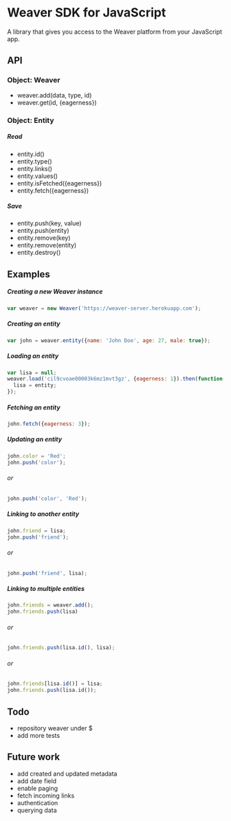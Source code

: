 # Weaver SDK for JavaScript
A library that gives you access to the Weaver platform from your JavaScript app.

## API

### Object: Weaver
- weaver.add(data, type, id)
- weaver.get(id, {eagerness})

### Object: Entity

##### Read
- entity.id()
- entity.type()
- entity.links()
- entity.values()
- entity.isFetched({eagerness})
- entity.fetch({eagerness})

##### Save
- entity.push(key, value)
- entity.push(entity)
- entity.remove(key)
- entity.remove(entity) 
- entity.destroy()


## Examples

##### Creating a new Weaver instance
```javascript
var weaver = new Weaver('https://weaver-server.herokuapp.com');
```

##### Creating an entity
```javascript
var john = weaver.entity({name: 'John Doe', age: 27, male: true});
```

##### Loading an entity
```javascript
var lisa = null;
weaver.load('cil9cvoae00003k6mz1mvt3gz', {eagerness: 1}).then(function(entity){
  lisa = entity;
});
```

##### Fetching an entity
```javascript
john.fetch({eagerness: 3});
```

##### Updating an entity
```javascript
john.color = 'Red';
john.push('color');
```

###### or
```javascript
john.push('color', 'Red');
```

##### Linking to another entity
```javascript
john.friend = lisa;
john.push('friend');
```

###### or
```javascript
john.push('friend', lisa);
```

##### Linking to multiple entities
```javascript
john.friends = weaver.add();
john.friends.push(lisa)
```

###### or
```javascript
john.friends.push(lisa.id(), lisa);
```

###### or
```javascript
john.friends[lisa.id()] = lisa;
john.friends.push(lisa.id());
```


## Todo
- repository weaver under $
- add more tests

## Future work
- add created and updated metadata
- add date field
- enable paging
- fetch incoming links
- authentication
- querying data

